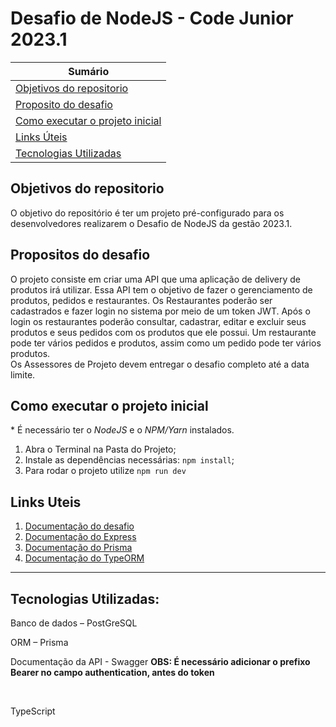 # Desafio de NodeJS - Code Junior 2023.1

| **Sumário** |
|-------------|
| [Objetivos do repositorio](#objetivos-do-repositorio) |
| [Proposito do desafio](#proposito-do-desafio) |
| [Como executar o projeto inicial](#como-executar-o-projeto-inicial) |
| [Links Úteis](#links-uteis) |
| [Tecnologias Utilizadas](#tecnologias-utilizadas) |


## Objetivos do repositorio
O objetivo do repositório é ter um projeto pré-configurado para os desenvolvedores realizarem o Desafio de NodeJS da gestão 2023.1.

## Propositos do desafio
O projeto consiste em criar uma API que uma aplicação de delivery de produtos irá utilizar. Essa API tem o objetivo de fazer o gerenciamento de produtos, pedidos e restaurantes. Os Restaurantes poderão ser cadastrados e fazer login no sistema por meio de um token JWT. Após o login os restaurantes poderão consultar, cadastrar, editar e excluir seus produtos e seus pedidos com os produtos que ele possui. Um restaurante pode ter vários pedidos e produtos, assim como um pedido pode ter vários produtos.
<br>
Os Assessores de Projeto devem entregar o desafio completo até a data limite.
<br>


## Como executar o projeto inicial
\* É necessário ter o _NodeJS_ e o _NPM/Yarn_ instalados.
1. Abra o Terminal na Pasta do Projeto;
2. Instale as dependências necessárias: `npm install`;
4. Para rodar o projeto utilize `npm run dev`

## Links Uteis
1. [Documentação do desafio](https://docs.google.com/document/d/1JQSdnL4aG8LUC123GSkZgYsYDr0gdTSG8tg7BhNo1nM/edit?usp=sharing)
2. [Documentação do Express](https://expressjs.com/)
3. [Documentação do Prisma](https://www.prisma.io/)
4. [Documentação do TypeORM](https://typeorm.io/)

---

## Tecnologias Utilizadas:

Banco de dados – PostGreSQL 
<br>

ORM – Prisma
<br>

Documentação da API - Swagger
<b>OBS: É necessário adicionar o prefixo Bearer no campo authentication, antes do token</b>

<br>

TypeScript


